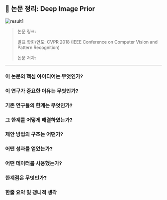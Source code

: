 ## 📄 논문 정리: Deep Image Prior

![result1](../assets/result1.jpg)

>논문 링크: 
>
>발표 학회/연도: CVPR 2018 (IEEE Conference on Computer Vision and Pattern Recognition)
>
>논문 저자:

---------------------
### 이 논문의 핵심 아이디어는 무엇인가?
### 이 연구가 중요한 이유는 무엇인가?
### 기존 연구들의 한계는 무엇인가?
### 그 한계를 어떻게 해결하였는가?
### 제안 방법의 구조는 어떤가?
### 어떤 성과를 얻었는가?
### 어떤 데이터를 사용했는가?
### 한계점은 무엇인가?
### 한줄 요약 및 갱니적 생각
